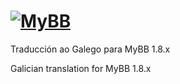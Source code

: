 [![MyBB](https://raw.github.com/mybb/mybb/feature/images/logo.png "MyBB")](http://www.mybb.com "MyBB")
==========================

Traducción ao Galego para MyBB 1.8.x

Galician translation for MyBB 1.8.x




